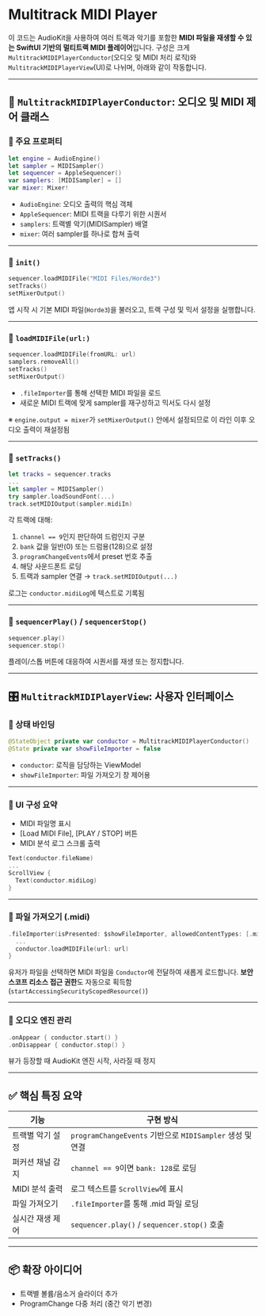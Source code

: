 # Multitrack MIDI Player

이 코드는 AudioKit을 사용하여 여러 트랙과 악기를 포함한 **MIDI 파일을 재생할 수 있는 SwiftUI 기반의 멀티트랙 MIDI 플레이어**입니다.
구성은 크게 `MultitrackMIDIPlayerConductor`(오디오 및 MIDI 처리 로직)와 `MultitrackMIDIPlayerView`(UI)로 나뉘며, 아래와 같이 작동합니다.

---

## 🎼 `MultitrackMIDIPlayerConductor`: 오디오 및 MIDI 제어 클래스

### 🔹 주요 프로퍼티

```swift
let engine = AudioEngine()
let sampler = MIDISampler()
let sequencer = AppleSequencer()
var samplers: [MIDISampler] = []
var mixer: Mixer!
```

* `AudioEngine`: 오디오 출력의 핵심 객체
* `AppleSequencer`: MIDI 트랙을 다루기 위한 시퀀서
* `samplers`: 트랙별 악기(MIDISampler) 배열
* `mixer`: 여러 sampler를 하나로 합쳐 출력

---

### 🔹 `init()`

```swift
sequencer.loadMIDIFile("MIDI Files/Horde3")
setTracks()
setMixerOutput()
```

앱 시작 시 기본 MIDI 파일(`Horde3`)을 불러오고, 트랙 구성 및 믹서 설정을 실행합니다.

---

### 🔹 `loadMIDIFile(url:)`

```swift
sequencer.loadMIDIFile(fromURL: url)
samplers.removeAll()
setTracks()
setMixerOutput()
```

* `.fileImporter`를 통해 선택한 MIDI 파일을 로드
* 새로운 MIDI 트랙에 맞게 sampler를 재구성하고 믹서도 다시 설정

※ `engine.output = mixer`가 `setMixerOutput()` 안에서 설정되므로 이 라인 이후 오디오 출력이 재설정됨

---

### 🔹 `setTracks()`

```swift
let tracks = sequencer.tracks
...
let sampler = MIDISampler()
try sampler.loadSoundFont(...)
track.setMIDIOutput(sampler.midiIn)
```

각 트랙에 대해:

1. `channel == 9`인지 판단하여 드럼인지 구분
2. `bank` 값을 일반(0) 또는 드럼용(128)으로 설정
3. `programChangeEvents`에서 preset 번호 추출
4. 해당 사운드폰트 로딩
5. 트랙과 sampler 연결 → `track.setMIDIOutput(...)`

로그는 `conductor.midiLog`에 텍스트로 기록됨

---

### 🔹 `sequencerPlay()` / `sequencerStop()`

```swift
sequencer.play()
sequencer.stop()
```

플레이/스톱 버튼에 대응하여 시퀀서를 재생 또는 정지합니다.

---

## 🎛 `MultitrackMIDIPlayerView`: 사용자 인터페이스

### 🔹 상태 바인딩

```swift
@StateObject private var conductor = MultitrackMIDIPlayerConductor()
@State private var showFileImporter = false
```

* `conductor`: 로직을 담당하는 ViewModel
* `showFileImporter`: 파일 가져오기 창 제어용

---

### 🔹 UI 구성 요약

* MIDI 파일명 표시
* \[Load MIDI File], \[PLAY / STOP] 버튼
* MIDI 분석 로그 스크롤 출력

```swift
Text(conductor.fileName)
...
ScrollView {
  Text(conductor.midiLog)
}
```

---

### 🔹 파일 가져오기 (.midi)

```swift
.fileImporter(isPresented: $showFileImporter, allowedContentTypes: [.midi]) { result in
  ...
  conductor.loadMIDIFile(url: url)
}
```

유저가 파일을 선택하면 MIDI 파일을 `Conductor`에 전달하여 새롭게 로드합니다.
**보안 스코프 리소스 접근 권한**도 자동으로 획득함 (`startAccessingSecurityScopedResource()`)

---

### 🔹 오디오 엔진 관리

```swift
.onAppear { conductor.start() }
.onDisappear { conductor.stop() }
```

뷰가 등장할 때 AudioKit 엔진 시작, 사라질 때 정지

---

## ✅ 핵심 특징 요약

| 기능         | 구현 방식                                            |
| ---------- | ------------------------------------------------ |
| 트랙별 악기 설정  | `programChangeEvents` 기반으로 `MIDISampler` 생성 및 연결 |
| 퍼커션 채널 감지  | `channel == 9`이면 `bank: 128`로 로딩                 |
| MIDI 분석 출력 | 로그 텍스트를 `ScrollView`에 표시                         |
| 파일 가져오기    | `.fileImporter`를 통해 .mid 파일 로딩                   |
| 실시간 재생 제어  | `sequencer.play()` / `sequencer.stop()` 호출       |

---

## 📦 확장 아이디어

* 트랙별 볼륨/음소거 슬라이더 추가
* ProgramChange 다중 처리 (중간 악기 변경)

